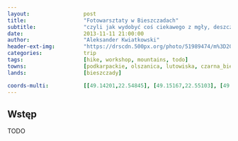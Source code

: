 ```yaml
---
layout:                 post
title:                  "Fotowarsztaty w Bieszczadach"
subtitle:               "czyli jak wydobyć coś ciekawego z mgły, deszczu i złej pogody"
date:                   2013-11-11 21:00:00
author:                 "Aleksander Kwiatkowski"
header-ext-img:         "https://drscdn.500px.org/photo/51989474/m%3D2048/0167e57632caf6622867f08744f9f538"
categories:             trip
tags:                   [hike, workshop, mountains, todo]
towns:                  [podkarpackie, olszanica, lutowiska, czarna_bieszczady]
lands:                  [bieszczady]

coords-multi:           [[49.14201,22.54845], [49.15167,22.55103], [49.15773,22.54596], [49.15757,22.55206]]
---
```


Wstęp
-----

TODO
